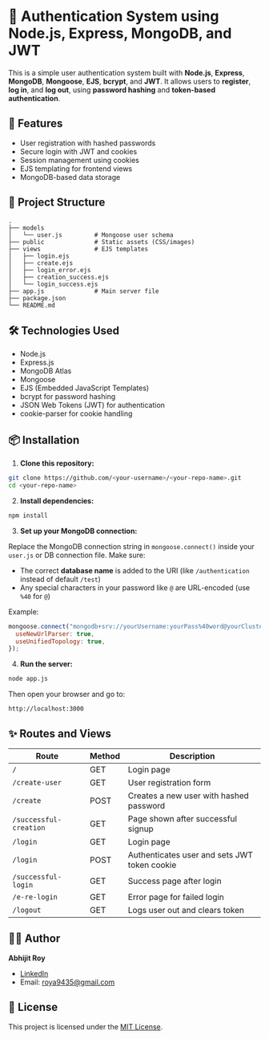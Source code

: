 # 🔐 Authentication System using Node.js, Express, MongoDB, and JWT

This is a simple user authentication system built with **Node.js**, **Express**, **MongoDB**, **Mongoose**, **EJS**, **bcrypt**, and **JWT**. It allows users to **register**, **log in**, and **log out**, using **password hashing** and **token-based authentication**.

## 🚀 Features

- User registration with hashed passwords
- Secure login with JWT and cookies
- Session management using cookies
- EJS templating for frontend views
- MongoDB-based data storage

## 📁 Project Structure

```
.
├── models
│   └── user.js         # Mongoose user schema
├── public              # Static assets (CSS/images)
├── views               # EJS templates
│   ├── login.ejs
│   ├── create.ejs
│   ├── login_error.ejs
│   ├── creation_success.ejs
│   └── login_success.ejs
├── app.js              # Main server file
├── package.json
└── README.md
```

## 🛠️ Technologies Used

- Node.js
- Express.js
- MongoDB Atlas
- Mongoose
- EJS (Embedded JavaScript Templates)
- bcrypt for password hashing
- JSON Web Tokens (JWT) for authentication
- cookie-parser for cookie handling

## 📦 Installation

1. **Clone this repository:**

```bash
git clone https://github.com/<your-username>/<your-repo-name>.git
cd <your-repo-name>
```

2. **Install dependencies:**

```bash
npm install
```

3. **Set up your MongoDB connection:**

Replace the MongoDB connection string in `mongoose.connect()` inside your `user.js` or DB connection file. Make sure:
- The correct **database name** is added to the URI (like `/authentication` instead of default `/test`)
- Any special characters in your password like `@` are URL-encoded (use `%40` for `@`)

Example:

```js
mongoose.connect("mongodb+srv://yourUsername:yourPass%40word@yourCluster.mongodb.net/authentication", {
  useNewUrlParser: true,
  useUnifiedTopology: true,
});
```

4. **Run the server:**

```bash
node app.js
```

Then open your browser and go to:

```
http://localhost:3000
```

## ✨ Routes and Views

| Route | Method | Description |
|-------|--------|-------------|
| `/` | GET | Login page |
| `/create-user` | GET | User registration form |
| `/create` | POST | Creates a new user with hashed password |
| `/successful-creation` | GET | Page shown after successful signup |
| `/login` | GET | Login page |
| `/login` | POST | Authenticates user and sets JWT token cookie |
| `/successful-login` | GET | Success page after login |
| `/e-re-login` | GET | Error page for failed login |
| `/logout` | GET | Logs user out and clears token |

## 🙋‍♂️ Author

**Abhijit Roy**  
- [LinkedIn](https://www.linkedin.com/in/abhijit-roy-b550b5287/)  
- Email: roya9435@gmail.com

## 📜 License

This project is licensed under the [MIT License](https://opensource.org/licenses/MIT).
